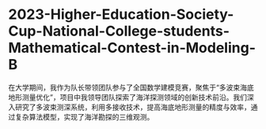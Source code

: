 # 2023-Higher-Education-Society-Cup-National-College-students-Mathematical-Contest-in-Modeling-B
在大学期间，我作为队长带领团队参与了全国数学建模竞赛，聚焦于“多波束海底地形测量优化”，项目中我领导团队探索了海洋探测领域的创新技术前沿。我们深入研究了多波束测深系统，利用多接收技术，提高海底地形测量的精度与效率，通过复杂算法模型，实现了海洋勘探的三维观测。
